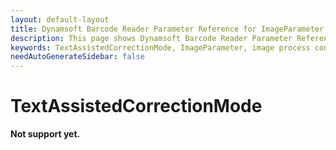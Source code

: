 ```yaml
---
layout: default-layout
title: Dynamsoft Barcode Reader Parameter Reference for ImageParameter Object - TextAssistedCorrectionMode
description: This page shows Dynamsoft Barcode Reader Parameter Reference for ImageParameter Object - TextAssistedCorrectionMode.
keywords: TextAssistedCorrectionMode, ImageParameter, image process control parameters, parameter reference, parameter 
needAutoGenerateSidebar: false
---
```


# TextAssistedCorrectionMode  

**Not support yet.**   
